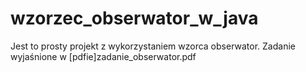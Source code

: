 # wzorzec_obserwator_w_java

Jest to prosty projekt z wykorzystaniem wzorca obserwator.
Zadanie wyjaśnione w [pdfie]zadanie_obserwator.pdf
